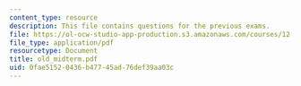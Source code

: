 ```yaml
---
content_type: resource
description: This file contains questions for the previous exams.
file: https://ol-ocw-studio-app-production.s3.amazonaws.com/courses/12-113-structural-geology-fall-2005/0fae51520436b47745ad76def39aa03c_old_midterm.pdf
file_type: application/pdf
resourcetype: Document
title: old_midterm.pdf
uid: 0fae5152-0436-b477-45ad-76def39aa03c
---
```

